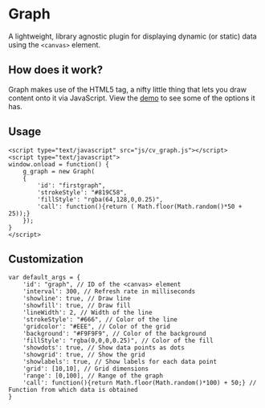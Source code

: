 Graph
=========================

A lightweight, library agnostic plugin for displaying dynamic (or static) data using the `<canvas>` element.

How does it work?
-----------------

Graph makes use of the HTML5 <canvas> tag, a nifty little thing that lets you draw content onto it via JavaScript. View the <a href="http://chrisvalleskey.com/graph/">demo</a> to see some of the options it has.


Usage
-----

	<script type="text/javascript" src="js/cv_graph.js"></script>
	<script type="text/javascript">
	window.onload = function() {
		g_graph = new Graph(
		{
			'id': "firstgraph",
			'strokeStyle': "#819C58",
			'fillStyle': "rgba(64,128,0,0.25)",
			'call': function(){return ( Math.floor(Math.random()*50 + 25));}
		});
	}
	</script>
	

Customization
-------------

	var default_args = {
		'id': "graph", // ID of the <canvas> element
		'interval':	300, // Refresh rate in milliseconds
		'showline':	true, // Draw line
		'showfill':	true, // Draw fill
		'lineWidth': 2, // Width of the line
		'strokeStyle': "#666", // Color of the line
		'gridcolor': "#EEE", // Color of the grid
		'background': "#F9F9F9", // Color of the background
		'fillStyle': "rgba(0,0,0,0.25)", // Color of the fill
		'showdots':	true, // Show data points as dots
		'showgrid': true, // Show the grid
		'showlabels': true, // Show labels for each data point
		'grid': [10,10], // Grid dimensions
		'range': [0,100], // Range of the graph
		'call': function(){return Math.floor(Math.random()*100) + 50;} // Function from which data is obtained
	}
